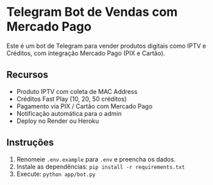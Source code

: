 # Telegram Bot de Vendas com Mercado Pago

Este é um bot de Telegram para vender produtos digitais como IPTV e Créditos, com integração Mercado Pago (PIX e Cartão).

## Recursos

- Produto IPTV com coleta de MAC Address
- Créditos Fast Play (10, 20, 50 créditos)
- Pagamento via PIX / Cartão com Mercado Pago
- Notificação automática para o admin
- Deploy no Render ou Heroku

## Instruções

1. Renomeie `.env.example` para `.env` e preencha os dados.
2. Instale as dependências: `pip install -r requirements.txt`
3. Execute: `python app/bot.py`
